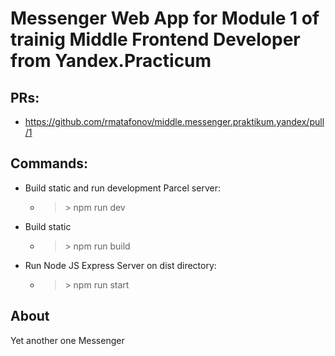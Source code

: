 # Messenger Web App for Module 1 of trainig Middle Frontend Developer from Yandex.Practicum

## PRs:
* https://github.com/rmatafonov/middle.messenger.praktikum.yandex/pull/1

## Commands:
* Build static and run development Parcel server:
    * > \> npm run dev
* Build static
    * > \> npm run build
* Run Node JS Express Server on dist directory:
    * > \> npm run start

## About
Yet another one Messenger
